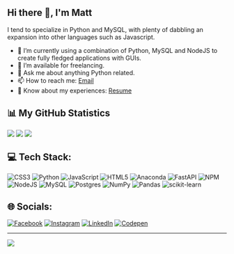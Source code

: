 ## Hi there 👋, I'm Matt

I tend to specialize in Python and MySQL, with plenty of dabbling an expansion into other languages such as Javascript.

- 🌱 I’m currently using a combination of Python, MySQL and NodeJS to create fully fledged applications with GUIs.
- 🤝 I’m available for freelancing.
- 💬 Ask me about anything Python related.
- 📫 How to reach me: [Email](mailto:matthewinwards@hotmail.co.uk)
- 📄 Know about my experiences: [Resume](https://m-inwards.github.io/)

## 📊 My GitHub Statistics
![](https://github-readme-streak-stats.herokuapp.com/?user=m-inwards&theme=dark&hide_border=false)
![](https://github-readme-stats.vercel.app/api?username=m-inwards&theme=dark&hide_border=false&include_all_commits=true&count_private=true)
![](https://github-readme-stats.vercel.app/api/top-langs/?username=m-inwards&theme=dark&hide_border=false&include_all_commits=true&count_private=true&layout=compact)

## 💻 Tech Stack:
![CSS3](https://img.shields.io/badge/css3-%231572B6.svg?style=for-the-badge&logo=css3&logoColor=white) 
![Python](https://img.shields.io/badge/python-3670A0?style=for-the-badge&logo=python&logoColor=ffdd54) 
![JavaScript](https://img.shields.io/badge/javascript-%23323330.svg?style=for-the-badge&logo=javascript&logoColor=%23F7DF1E) 
![HTML5](https://img.shields.io/badge/html5-%23E34F26.svg?style=for-the-badge&logo=html5&logoColor=white) 
![Anaconda](https://img.shields.io/badge/Anaconda-%2344A833.svg?style=for-the-badge&logo=anaconda&logoColor=white) 
![FastAPI](https://img.shields.io/badge/FastAPI-005571?style=for-the-badge&logo=fastapi) 
![NPM](https://img.shields.io/badge/NPM-%23000000.svg?style=for-the-badge&logo=npm&logoColor=white) 
![NodeJS](https://img.shields.io/badge/node.js-6DA55F?style=for-the-badge&logo=node.js&logoColor=white) 
![MySQL](https://img.shields.io/badge/mysql-%2300f.svg?style=for-the-badge&logo=mysql&logoColor=white) 
![Postgres](https://img.shields.io/badge/postgres-%23316192.svg?style=for-the-badge&logo=postgresql&logoColor=white) 
![NumPy](https://img.shields.io/badge/numpy-%23013243.svg?style=for-the-badge&logo=numpy&logoColor=white) 
![Pandas](https://img.shields.io/badge/pandas-%23150458.svg?style=for-the-badge&logo=pandas&logoColor=white) 
![scikit-learn](https://img.shields.io/badge/scikit--learn-%23F7931E.svg?style=for-the-badge&logo=scikit-learn&logoColor=white)

## 🌐 Socials:
[![Facebook](https://img.shields.io/badge/Facebook-%231877F2.svg?logo=Facebook&logoColor=white)](https://facebook.com/mattinwards) 
[![Instagram](https://img.shields.io/badge/Instagram-%23E4405F.svg?logo=Instagram&logoColor=white)](https://instagram.com/mattinwards_) 
[![LinkedIn](https://img.shields.io/badge/LinkedIn-%230077B5.svg?logo=linkedin&logoColor=white)](https://linkedin.com/in/matthew-inwards) 
[![Codepen](https://img.shields.io/badge/Codepen-000000?style=for-the-badge&logo=codepen&logoColor=white)](https://codepen.io/m-inwards) 

---
[![](https://visitcount.itsvg.in/api?id=m-inwards&icon=1&color=0)](https://visitcount.itsvg.in)
